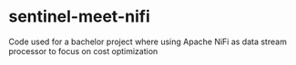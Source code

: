 # sentinel-meet-nifi
Code used for a bachelor project where using Apache NiFi as data stream processor to focus on cost optimization 
